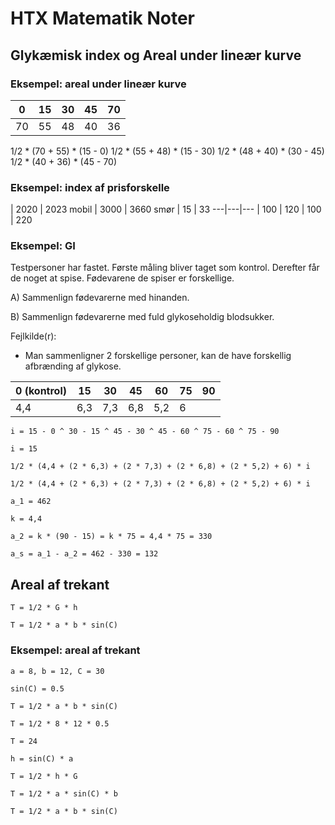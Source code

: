 
# HTX Matematik Noter

## Glykæmisk index og Areal under lineær kurve

### Eksempel: areal under lineær kurve

0 | 15 | 30 | 45 | 70
---|---|---|---|---
70 | 55 | 48 | 40 | 36

1/2 * (70 + 55) * (15 - 0)
1/2 * (55 + 48) * (15 - 30)
1/2 * (48 + 40) * (30 - 45)
1/2 * (40 + 36) * (45 - 70)

### Eksempel: index af prisforskelle

| 2020 | 2023 
mobil | 3000 | 3660
smør | 15 | 33
---|---|---
| 100 | 120
| 100 | 220

### Eksempel: GI

Testpersoner har fastet. Første måling bliver taget som kontrol.
Derefter får de noget at spise. Fødevarene de spiser er forskellige.

A) Sammenlign fødevarerne med hinanden.

B) Sammenlign fødevarerne med fuld glykoseholdig blodsukker.

Fejlkilde(r):
- Man sammenligner 2 forskellige personer, kan de have forskellig afbrænding af glykose.

0 (kontrol) | 15 | 30 | 45 | 60 | 75 | 90
---|---|---|---|---|---|---
4,4 | 6,3 | 7,3 | 6,8 | 5,2 | 6

```
i = 15 - 0 ^ 30 - 15 ^ 45 - 30 ^ 45 - 60 ^ 75 - 60 ^ 75 - 90

i = 15

1/2 * (4,4 + (2 * 6,3) + (2 * 7,3) + (2 * 6,8) + (2 * 5,2) + 6) * i

1/2 * (4,4 + (2 * 6,3) + (2 * 7,3) + (2 * 6,8) + (2 * 5,2) + 6) * i

a_1 = 462

k = 4,4

a_2 = k * (90 - 15) = k * 75 = 4,4 * 75 = 330

a_s = a_1 - a_2 = 462 - 330 = 132
```

## Areal af trekant

```
T = 1/2 * G * h

T = 1/2 * a * b * sin(C)
```

### Eksempel: areal af trekant

```
a = 8, b = 12, C = 30

sin(C) = 0.5

T = 1/2 * a * b * sin(C)

T = 1/2 * 8 * 12 * 0.5

T = 24

h = sin(C) * a

T = 1/2 * h * G

T = 1/2 * a * sin(C) * b

T = 1/2 * a * b * sin(C)
```


